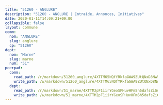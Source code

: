 ```yaml
---
title: "51260 - ANGLURE"
description: "51260 - ANGLURE | Entraide, Annonces, Initiatives"
date: 2020-01-11T14:09:21+09:00
collapsible: false
layout: commune
comm:
  nom: "ANGLURE"
  slug: anglure
  cp: "51260"
dept:
  nom: "Marne"
  slug: marne
  num: "51"
peerpad:
  comm:
    read_path: /r/markdown/51260_anglure/4XTTM65NQfYRkfaGWA9ZUtQNxD8NwVYLJ3iqa5xksZaNaTnqP
    write_path: /w/markdown/51260_anglure/4XTTM65NQfYRkfaGWA9ZUtQNxD8NwVYLJ3iqa5xksZaNaTnqP-K3TgUAL6A4GFiWKot5s5VZurMB1RNb9StqdKy5UNmcApy64XxEUVachxBD5Hku17QrPMwdqMCXaD6tjb1dsvaLM958GZf6GEG4vwCUP9LtgS5wRhXfV97ee77phsunrYc1MW8jqT
  dept:
    read_path: /r/markdown/51_marne/4XTTM2pF1iirYGeoSPHuvHFmSh5dafsZiGuDVqApNYr9W2doe
    write_path: /w/markdown/51_marne/4XTTM2pF1iirYGeoSPHuvHFmSh5dafsZiGuDVqApNYr9W2doe-K3TgV7EpXmd75L5pz6aUTALihWsFeiubyposyfPgz6DbQby3ZQF3gNXaGqeRVGevfRz46yND7Y8QkCv5VozWFj5shZbEokjWNQrdmmsAHCxzuLQj5kuinh4kCdsefHKLdp7xhUwa
---
```


